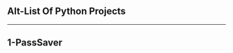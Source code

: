 Alt-List Of Python Projects
---------------------------
---------------------------
1-PassSaver
---------------
